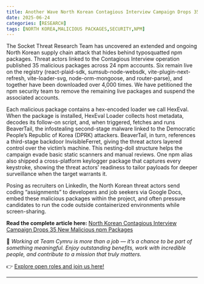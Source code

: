 ```yaml
---
title: Another Wave North Korean Contagious Interview Campaign Drops 35 New Malicious npm Packages
date: 2025-06-24
categories: [RESEARCH]
tags: [NORTH KOREA,MALICIOUS PACKAGES,SECURITY,NPM]
---
```


The Socket Threat Research Team has uncovered an extended and ongoing North Korean supply chain attack that hides behind typosquatted npm packages. Threat actors linked to the Contagious Interview operation published 35 malicious packages across 24 npm accounts. Six remain live on the registry (react-plaid-sdk, sumsub-node-websdk, vite-plugin-next-refresh, vite-loader-svg, node-orm-mongoose, and router-parse), and together have been downloaded over 4,000 times. We have petitioned the npm security team to remove the remaining live packages and suspend the associated accounts.

Each malicious package contains a hex-encoded loader we call HexEval. When the package is installed, HexEval Loader collects host metadata, decodes its follow-on script, and, when triggered, fetches and runs BeaverTail, the infostealing second-stage malware linked to the Democratic People’s Republic of Korea (DPRK) attackers. BeaverTail, in turn, references a third-stage backdoor InvisibleFerret, giving the threat actors layered control over the victim’s machine. This nesting-doll structure helps the campaign evade basic static scanners and manual reviews. One npm alias also shipped a cross-platform keylogger package that captures every keystroke, showing the threat actors’ readiness to tailor payloads for deeper surveillance when the target warrants it.

Posing as recruiters on LinkedIn, the North Korean threat actors send coding “assignments” to developers and job seekers via Google Docs, embed these malicious packages within the project, and often pressure candidates to run the code outside containerized environments while screen-sharing.

**Read the complete article here:** [North Korean Contagious Interview Campaign Drops 35 New Malicious npm Packages](https://socket.dev/blog/north-korean-contagious-interview-campaign-drops-35-new-malicious-npm-packages) 

💼 *Working at Team Cymru is more than a job — it’s a chance to be part of something meaningful. Enjoy outstanding benefits, work with incredible people, and contribute to a mission that truly matters.*

👉 [Explore open roles and join us here!](https://www.team-cymru.com/careers) 

---
